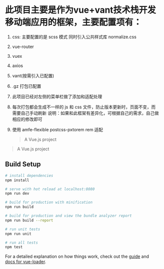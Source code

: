 # 此项目主要是作为vue+vant技术栈开发移动端应用的框架，主要配置项有：

1. css: 主要配置的是 scss 模式 同时引入公共样式库 normalize.css
2. vue-router
3. vuex
4. axios
5. vant(按需引入已配置)
6. .gz 打包已配置
7. 此项目已经对左侧的菜单栏做了添加和适配处理
8. 每次打包都会生成不一样的 js 和 css 文件，防止版本更新时，页面不变，而需要自己手动刷新
   说明：如果和此框架有差异化，可根据自己的需求，自己做相应的修改即可
9. 使用 amfe-flexible postcss-pxtorem rem 适配

   > A Vue.js project

> A Vue.js project

## Build Setup

```bash
# install dependencies
npm install

# serve with hot reload at localhost:8080
npm run dev

# build for production with minification
npm run build

# build for production and view the bundle analyzer report
npm run build --report

# run unit tests
npm run unit

# run all tests
npm test
```

For a detailed explanation on how things work, check out the [guide](http://vuejs-templates.github.io/webpack/) and [docs for vue-loader](http://vuejs.github.io/vue-loader).
